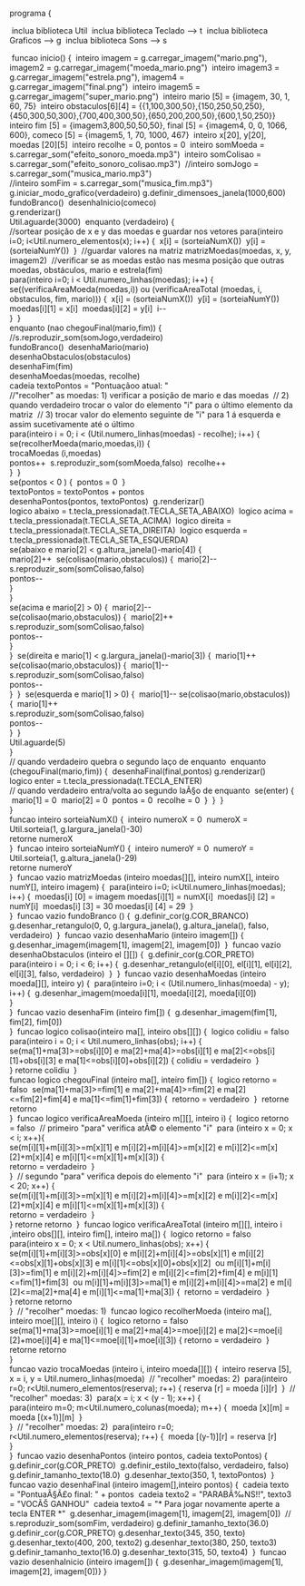 programa {

​	inclua biblioteca Util
​	inclua biblioteca Teclado  --> t
​	inclua biblioteca Graficos --> g
​	inclua biblioteca Sons --> s

​	funcao inicio() {
​	     inteiro imagem = g.carregar_imagem("mario.png"), imagem2 = g.carregar_imagem("moeda_mario.png")
​		inteiro imagem3 = g.carregar_imagem("estrela.png"), imagem4 = g.carregar_imagem("final.png")
​		inteiro imagem5 = g.carregar_imagem("super_mario.png")
​		inteiro mario [5] = {imagem, 30, 1, 60, 75} 
​		inteiro obstaculos[6][4] = {{1,100,300,50},{150,250,50,250},{450,300,50,300},{700,400,300,50},{650,200,200,50},{600,1,50,250}}
​		inteiro fim [5] = {imagem3,800,50,50,50}, final [5] = {imagem4, 0, 0, 1066, 600}, comeco [5] = {imagem5, 1, 70, 1000, 467}
​		inteiro x[20], y[20], moedas [20][5] 
​		inteiro recolhe = 0, pontos = 0
​		inteiro somMoeda = s.carregar_som("efeito_sonoro_moeda.mp3") 
​		inteiro somColisao = s.carregar_som("efeito_sonoro_colisao.mp3")
​		//inteiro somJogo = s.carregar_som("musica_mario.mp3")  
​		//inteiro somFim = s.carregar_som("musica_fim.mp3")		
​		g.iniciar_modo_grafico(verdadeiro)
​		g.definir_dimensoes_janela(1000,600)		
​		fundoBranco()
​		desenhaInicio(comeco)		
​	    g.renderizar()	
​	    Util.aguarde(3000)
​		enquanto (verdadeiro) {			
​			//sortear posição de x e y das moedas e guardar nos vetores 
​			para(inteiro i=0; i<Util.numero_elementos(x); i++) {
​				x[i] = (sorteiaNumX())
​				y[i] = (sorteiaNumY())
​			}
​			//guardar valores na matriz
​			matrizMoedas(moedas, x, y, imagem2)
​			//verificar se as moedas estão nas mesma posição que outras moedas, obstáculos, mario e       estrela(fim)			
​			para(inteiro i=0; i < Util.numero_linhas(moedas); i++) {
​		    		se((verificaAreaMoeda(moedas,i)) ou (verificaAreaTotal (moedas, i, obstaculos, fim, mario))) {
​		        		x[i] = (sorteiaNumX())
​		        		y[i] = (sorteiaNumY())
​		        		moedas[i][1] = x[i]
​		        		moedas[i][2] = y[i]
​		        		i--		        
​		    		}
​			}			
​			enquanto (nao chegouFinal(mario,fim)) {			
​				//s.reproduzir_som(somJogo,verdadeiro)	
​				fundoBranco()
​				desenhaMario(mario)			
​				desenhaObstaculos(obstaculos)			
​				desenhaFim(fim)						
​				desenhaMoedas(moedas, recolhe)	
​				cadeia textoPontos = "Pontuaçãoo atual: " 		
​				//"recolher" as moedas: 1) verificar a posição de mario e das moedas 
​				// 2) quando verdadeiro trocar o valor do elemento "i" para o último elemento da matriz
​				// 3) trocar valor do elemento seguinte de "i" para 1 á esquerda e assim sucetivamente até o último				
​				para(inteiro i = 0; i < (Util.numero_linhas(moedas) - recolhe); i++) {
​					se(recolherMoeda(mario,moedas,i)) {												               
​		               	trocaMoedas (i,moedas)		               	
​		               	pontos++
​		             		s.reproduzir_som(somMoeda,falso)
​		             		recolhe++		                		
​					}
​				}			
​				se(pontos < 0 ) {
​			    		pontos = 0
​				}	
​				textoPontos = textoPontos + pontos			
​		   		desenhaPontos(pontos, textoPontos)
​				g.renderizar()           
​               	logico abaixo = t.tecla_pressionada(t.TECLA_SETA_ABAIXO)
​               	logico acima = t.tecla_pressionada(t.TECLA_SETA_ACIMA)
​               	logico direita = t.tecla_pressionada(t.TECLA_SETA_DIREITA)
​               	logico esquerda = t.tecla_pressionada(t.TECLA_SETA_ESQUERDA)              
​               	se(abaixo e mario[2] < g.altura_janela()-mario[4]) {              	
​                   		mario[2]++
​                   		se(colisao(mario,obstaculos)) {
​                   			mario[2]--    
​                   			s.reproduzir_som(somColisao,falso)	
​                   			pontos--          
​                    	}                  
​               	}             
​               	se(acima e mario[2] > 0) {
​                   		mario[2]--	
​                   		se(colisao(mario,obstaculos)) {
​                   			mario[2]++    
​                   			s.reproduzir_som(somColisao,falso)	
​                   			pontos--        
​                    	}                      
​               	}
​         			se(direita e mario[1] < g.largura_janela()-mario[3]) {
​                   		mario[1]++
​                   		se(colisao(mario,obstaculos)) {
​                   			mario[1]--     
​                   			s.reproduzir_som(somColisao,falso)	 
​                   			pontos--      
​                   		}
​              	 	}
​               	se(esquerda e mario[1] > 0) {
​               		mario[1]--
​               		se(colisao(mario,obstaculos)) {
​                   			mario[1]++  
​                   			s.reproduzir_som(somColisao,falso)	 
​                   			pontos--           
​                    	}
​               	}             
​				Util.aguarde(5)					    
​	     	}		
​	     	// quando verdadeiro quebra o segundo laço de enquanto
​	     	enquanto (chegouFinal(mario,fim)) {
​	         		desenhaFinal(final,pontos)
​	         		g.renderizar()	
​	         		logico enter = t.tecla_pressionada(t.TECLA_ENTER)                       
​              		// quando verdadeiro entra/volta ao segundo laÃ§o de enquanto 
​              		se(enter) {
​                  		mario[1] = 0
​                  		mario[2] = 0
​                  		pontos = 0
​                  		recolhe = 0
​              		}
​	     	}
​	     } 	     
​	}        	
​	funcao inteiro sorteiaNumX() {
​	    inteiro numeroX = 0
​	    numeroX = Util.sorteia(1, g.largura_janela()-30)	         	
​	    retorne numeroX 		    		 
​	}
​	funcao inteiro sorteiaNumY() {
​	    inteiro numeroY = 0
​	    numeroY = Util.sorteia(1, g.altura_janela()-29)	         	
​	    retorne numeroY 		    		 
​	}
​	funcao vazio matrizMoedas (inteiro moedas[][], inteiro numX[], inteiro numY[], inteiro imagem) {
​	    para(inteiro i=0; i<Util.numero_linhas(moedas); i++) {
​		    moedas[i] [0] = imagem moedas[i][1] = numX[i]
​		    moedas[i] [2] = numY[i]
​		    moedas[i] [3] = 30
​		    moedas[i] [4] = 29
​		}	
​	}
​	funcao vazio fundoBranco () {
​	    g.definir_cor(g.COR_BRANCO)
​	    g.desenhar_retangulo(0, 0, g.largura_janela(), g.altura_janela(), falso, verdadeiro)
​	}
​	funcao vazio desenhaMario (inteiro imagem[]) {
​	    g.desenhar_imagem(imagem[1], imagem[2], imagem[0])
​	}
​	funcao vazio desenhaObstaculos (inteiro el [][]) {
​	    g.definir_cor(g.COR_PRETO)
​	    para(inteiro i = 0; i < 6; i++) {
​	        g.desenhar_retangulo(el[i][0], el[i][1], el[i][2], el[i][3], falso, verdadeiro)	
​	    }
​	}
​	funcao vazio desenhaMoedas (inteiro moeda[][], inteiro y) {
​	    para(inteiro i=0; i < (Util.numero_linhas(moeda) - y); i++) {
​	        g.desenhar_imagem(moeda[i][1], moeda[i][2], moeda[i][0])	
​	    }	
​	}
​	funcao vazio desenhaFim (inteiro fim[]) {
​	    g.desenhar_imagem(fim[1], fim[2], fim[0])	    
​	}
​	funcao logico colisao(inteiro ma[], inteiro obs[][]) {
​         logico colidiu = falso         
​         para(inteiro i = 0; i < Util.numero_linhas(obs); i++) {
​             se(ma[1]+ma[3]>=obs[i][0] e ma[2]+ma[4]>=obs[i][1] e ma[2]<=obs[i][1]+obs[i][3] e ma[1]<=obs[i][0]+obs[i][2]) {
​        	       colidiu = verdadeiro
​             }  	
​         } retorne colidiu
​	}	
​	funcao logico chegouFinal (inteiro ma[], inteiro fim[]) {
​	    logico retorno = falso 
​	    se(ma[1]+ma[3]>=fim[1] e ma[2]+ma[4]>=fim[2] e ma[2]<=fim[2]+fim[4] e ma[1]<=fim[1]+fim[3]) {
​	        retorno = verdadeiro 
​	    }
​	    retorne retorno 	
​	}
​	funcao logico verificaAreaMoeda (inteiro m[][], inteiro i) {
​	    logico retorno =  falso 
​	    // primeiro "para" verifica atÃ© o elemento "i"
​	    para (inteiro x = 0; x < i; x++){	    		                              
​             se(m[i][1]+m[i][3]>=m[x][1] e m[i][2]+m[i][4]>=m[x][2] e m[i][2]<=m[x][2]+m[x][4] e m[i][1]<=m[x][1]+m[x][3]) {             
​        	       retorno = verdadeiro
​             }                             	                                   	                                                         		
​	    } 
​	    // segundo "para" verifica depois do elemento "i"
​	    para (inteiro x = (i+1); x < 20; x++) {	    		                                        
​             se(m[i][1]+m[i][3]>=m[x][1] e m[i][2]+m[i][4]>=m[x][2] e m[i][2]<=m[x][2]+m[x][4] e m[i][1]<=m[x][1]+m[x][3]) {             
​        	       retorno = verdadeiro
​             }                        	                                   	                                                         		
​	    } retorne retorno 
​	}
​	funcao logico verificaAreaTotal (inteiro m[][], inteiro i ,inteiro obs[][], inteiro fim[], inteiro ma[]) {
​	    logico retorno =  falso 
​	    para(inteiro x = 0; x < Util.numero_linhas(obs); x++) {	    		                              
​             se(m[i][1]+m[i][3]>=obs[x][0] e m[i][2]+m[i][4]>=obs[x][1] e m[i][2]<=obs[x][1]+obs[x][3] e m[i][1]<=obs[x][0]+obs[x][2]
​                ou m[i][1]+m[i][3]>=fim[1] e m[i][2]+m[i][4]>=fim[2] e m[i][2]<=fim[2]+fim[4] e m[i][1]<=fim[1]+fim[3] 
​            	 ou m[i][1]+m[i][3]>=ma[1] e m[i][2]+m[i][4]>=ma[2] e m[i][2]<=ma[2]+ma[4] e m[i][1]<=ma[1]+ma[3]) {
​        	          retorno = verdadeiro
​             }           	                                   	                                                         			               	                                   	                                                         		
​	    } retorne retorno 	   
​	}
​	// "recolher" moedas: 1)
​	funcao logico recolherMoeda (inteiro ma[], inteiro moe[][], inteiro i) {
​	    logico retorno = falso		
​	    se(ma[1]+ma[3]>=moe[i][1] e ma[2]+ma[4]>=moe[i][2] e ma[2]<=moe[i][2]+moe[i][4] e ma[1]<=moe[i][1]+moe[i][3]) {
​             retorno = verdadeiro
​         } retorne retorno 			 			         
​	}	
​	funcao vazio trocaMoedas (inteiro i, inteiro moeda[][]) { 
​	    inteiro reserva [5], x = i, y = Util.numero_linhas(moeda) 
​	    // "recolher" moedas: 2)
​	    para(inteiro r=0; r<Util.numero_elementos(reserva); r++) {
​	        reserva [r] = moeda [i][r]
​	    }
​	     // "recolher" moedas: 3)
​	    para(x = i; x < (y - 1); x++) {		    	
​	        para(inteiro m=0; m<Util.numero_colunas(moeda); m++) { 
​		       moeda [x][m] = moeda [(x+1)][m]
​		   }		    
​	    } 
​	     // "recolher" moedas: 2)
​	    para(inteiro r=0; r<Util.numero_elementos(reserva); r++) {
​	        moeda [(y-1)][r] = reserva [r]	       
​	    }	
​	}
​	funcao vazio desenhaPontos (inteiro pontos, cadeia textoPontos) {				
​	    g.definir_cor(g.COR_PRETO)
​	    g.definir_estilo_texto(falso, verdadeiro, falso)
​	    g.definir_tamanho_texto(18.0)
​	    g.desenhar_texto(350, 1, textoPontos)
​	}
​	funcao vazio desenhaFinal (inteiro imagem[],inteiro pontos) {
​	    cadeia texto = "PontuaÃ§Ã£o final: " + pontos 
​	    cadeia texto2 = "PARABÃ‰NS!!", texto3 = "VOCÃŠ GANHOU"
​	    cadeia texto4 = "* Para jogar novamente aperte a tecla ENTER *"
​	    g.desenhar_imagem(imagem[1], imagem[2], imagem[0])
​	   // s.reproduzir_som(somFim, verdadeiro)
​	    g.definir_tamanho_texto(36.0)
​	    g.definir_cor(g.COR_PRETO)
​	    g.desenhar_texto(345, 350, texto)
​	    g.desenhar_texto(400, 200, texto2)
​	    g.desenhar_texto(380, 250, texto3)
​	    g.definir_tamanho_texto(16.0)
​	    g.desenhar_texto(315, 50, texto4)
​	}
​	funcao vazio desenhaInicio (inteiro imagem[]) {
​	    g.desenhar_imagem(imagem[1], imagem[2], imagem[0])
​	}
}